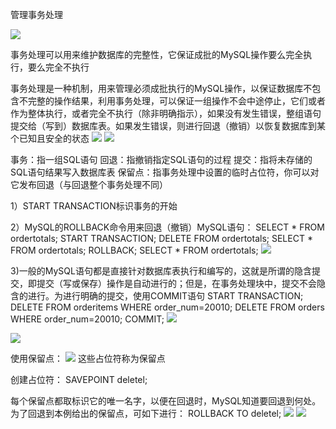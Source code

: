 管理事务处理

![](https://tva1.sinaimg.cn/large/008eGmZEly1gorxalt67nj30cs04vq71.jpg)


事务处理可以用来维护数据库的完整性，它保证成批的MySQL操作要么完全执行，要么完全不执行

事务处理是一种机制，用来管理必须成批执行的MySQL操作，以保证数据库不包含不完整的操作结果，利用事务处理，可以保证一组操作不会中途停止，它们或者作为整体执行，或者完全不执行（除非明确指示），如果没有发生错误，整组语句提交给（写到）数据库表。如果发生错误，则进行回退（撤销）以恢复数据库到某个已知且安全的状态
![](https://tva1.sinaimg.cn/large/008eGmZEly1gorxatr9omj30dg06876c.jpg)
![](https://tva1.sinaimg.cn/large/008eGmZEly1gorxb1qcl4j30dg0cj41g.jpg)

事务：指一组SQL语句
回退：指撤销指定SQL语句的过程
提交：指将未存储的SQL语句结果写入数据库表
保留点：指事务处理中设置的临时占位符，你可以对它发布回退（与回退整个事务处理不同）

1）START TRANSACTION标识事务的开始

2）MySQL的ROLLBACK命令用来回退（撤销）MySQL语句：
SELECT * FROM ordertotals;
START TRANSACTION;
DELETE FROM ordertotals;
SELECT * FROM ordertotals;
ROLLBACK;
SELECT * FROM ordertotals;
![](https://tva1.sinaimg.cn/large/008eGmZEly1gorxbcn65zj30dg08wwjg.jpg)

3)一般的MySQL语句都是直接针对数据库表执行和编写的，这就是所谓的隐含提交，即提交（写或保存）操作是自动进行的；但是，在事务处理块中，提交不会隐含的进行。为进行明确的提交，使用COMMIT语句
START TRANSACTION;
DELETE FROM orderitems WHERE order_num=20010;
DELETE FROM orders WHERE order_num=20010;
COMMIT;
![](https://tva1.sinaimg.cn/large/008eGmZEly1gorxbll0v0j30dg03ign9.jpg)

![](https://tva1.sinaimg.cn/large/008eGmZEly1gorxbtebtmj30cr01ogmw.jpg)



使用保留点：
![](https://tva1.sinaimg.cn/large/008eGmZEly1gorxc0363yj30dc05lacf.jpg)
这些占位符称为保留点

创建占位符：
SAVEPOINT deletel;

每个保留点都取标识它的唯一名字，以便在回退时，MySQL知道要回退到何处。为了回退到本例给出的保留点，可如下进行：
ROLLBACK TO deletel;
![](https://tva1.sinaimg.cn/large/008eGmZEly1gorxcakymdj30cr05f78a.jpg)
![](https://tva1.sinaimg.cn/large/008eGmZEly1gorxctcr4mj30dl083788.jpg)

